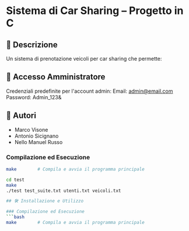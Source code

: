 # Sistema di Car Sharing – Progetto in C

## 📌 Descrizione
Un sistema di prenotazione veicoli per car sharing che permette:

## 🔑 Accesso Amministratore
Credenziali predefinite per l'account admin:
Email: admin@email.com
Password: Admin_123&

## 👥 Autori
- Marco Visone
- Antonio Sicignano
- Nello Manuel Russo

### Compilazione ed Esecuzione
```bash
make        # Compila e avvia il programma principale

cd test
make
./test test_suite.txt utenti.txt veicoli.txt

## 🛠️ Installazione e Utilizzo

### Compilazione ed Esecuzione
```bash
make        # Compila e avvia il programma principale
